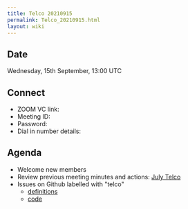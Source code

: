 ```yaml
---
title: Telco 20210915
permalink: Telco_20210915.html
layout: wiki
---
```


Date
----

Wednesday, 15th September, 13:00 UTC

<!-- end of autogeneration -->

Connect
-------
* ZOOM VC link: 
* Meeting ID:   
* Password:     
* Dial in number details: 


Agenda
------
   * Welcome new members
   * Review previous meeting minutes and actions: [July Telco](Telco_20210728.md)
   * Issues on Github labelled with "telco"
     * [definitions](https://github.com/nexusformat/definitions/issues?q=is%3Aopen+is%3Aissue+label%3Atelco)
     * [code](https://github.com/nexusformat/code/issues?q=is%3Aopen+is%3Aissue+label%3Atelco)
